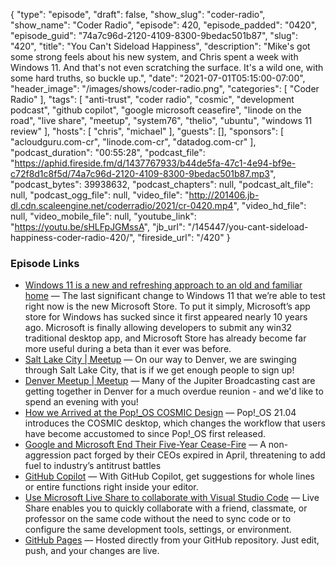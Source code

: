 {
  "type": "episode",
  "draft": false,
  "show_slug": "coder-radio",
  "show_name": "Coder Radio",
  "episode": 420,
  "episode_padded": "0420",
  "episode_guid": "74a7c96d-2120-4109-8300-9bedac501b87",
  "slug": "420",
  "title": "You Can't Sideload Happiness",
  "description": "Mike's got some strong feels about his new system, and Chris spent a week with Windows 11. And that's not even scratching the surface. It's a wild one, with some hard truths, so buckle up.",
  "date": "2021-07-01T05:15:00-07:00",
  "header_image": "/images/shows/coder-radio.png",
  "categories": [
    "Coder Radio"
  ],
  "tags": [
    "anti-trust",
    "coder radio",
    "cosmic",
    "development podcast",
    "github copilot",
    "google microsoft ceasefire",
    "linode on the road",
    "live share",
    "meetup",
    "system76",
    "thelio",
    "ubuntu",
    "windows 11 review"
  ],
  "hosts": [
    "chris",
    "michael"
  ],
  "guests": [],
  "sponsors": [
    "acloudguru.com-cr",
    "linode.com-cr",
    "datadog.com-cr"
  ],
  "podcast_duration": "00:55:28",
  "podcast_file": "https://aphid.fireside.fm/d/1437767933/b44de5fa-47c1-4e94-bf9e-c72f8d1c8f5d/74a7c96d-2120-4109-8300-9bedac501b87.mp3",
  "podcast_bytes": 39938632,
  "podcast_chapters": null,
  "podcast_alt_file": null,
  "podcast_ogg_file": null,
  "video_file": "http://201406.jb-dl.cdn.scaleengine.net/coderradio/2021/cr-0420.mp4",
  "video_hd_file": null,
  "video_mobile_file": null,
  "youtube_link": "https://youtu.be/sHLFpJGMssA",
  "jb_url": "/145447/you-cant-sideload-happiness-coder-radio-420/",
  "fireside_url": "/420"
}


### Episode Links

  * [Windows 11 is a new and refreshing approach to an old and familiar home](https://www.theverge.com/22557060/microsoft-windows-11-hands-on-preview?scrolla=5eb6d68b7fedc32c19ef33b4 "Windows 11 is a new and refreshing approach to an old and familiar home") — The last significant change to Windows 11 that we’re able to test right now is the new Microsoft Store. To put it simply, Microsoft’s app store for Windows has sucked since it first appeared nearly 10 years ago. Microsoft is finally allowing developers to submit any win32 traditional desktop app, and Microsoft Store has already become far more useful during a beta than it ever was before. 
  * [Salt Lake City | Meetup](https://www.meetup.com/jupiterbroadcasting/events/278854904/ "Salt Lake City | Meetup") — On our way to Denver, we are swinging through Salt Lake City, that is if we get enough people to sign up!
  * [Denver Meetup | Meetup](https://www.meetup.com/jupiterbroadcasting/events/278855088/ "Denver Meetup | Meetup") — Many of the Jupiter Broadcasting cast are getting together in Denver for a much overdue reunion - and we'd like to spend an evening with you!
  * [How we Arrived at the Pop!_OS COSMIC Design](https://blog.system76.com/post/655369419513544704/how-we-arrived-at-the-popos-cosmic-design "How we Arrived at the Pop!_OS COSMIC Design") — Pop!_OS 21.04 introduces the COSMIC desktop, which changes the workflow that users have become accustomed to since Pop!_OS first released. 
  * [Google and Microsoft End Their Five-Year Cease-Fire](https://www.bloomberg.com/news/articles/2021-06-30/google-microsoft-truce-crumbles-amid-feud-over-cloud-ad-tech "Google and Microsoft End Their Five-Year Cease-Fire") — A non-aggression pact forged by their CEOs expired in April, threatening to add fuel to industry’s antitrust battles
  * [GitHub Copilot](https://copilot.github.com/ "GitHub Copilot") — With GitHub Copilot, get suggestions for whole lines or entire functions right inside your editor.
  * [Use Microsoft Live Share to collaborate with Visual Studio Code](https://code.visualstudio.com/learn/collaboration/live-share "Use Microsoft Live Share to collaborate with Visual Studio Code") — Live Share enables you to quickly collaborate with a friend, classmate, or professor on the same code without the need to sync code or to configure the same development tools, settings, or environment.
  * [GitHub Pages](https://pages.github.com/ "GitHub Pages") — Hosted directly from your GitHub repository. Just edit, push, and your changes are live.


